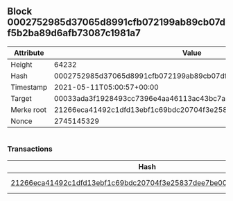 ## Block 0002752985d37065d8991cfb072199ab89cb07df5b2ba89d6afb73087c1981a7

Attribute | Value
--- | ---
Height | 64232
Hash | 0002752985d37065d8991cfb072199ab89cb07df5b2ba89d6afb73087c1981a7
Timestamp | 2021-05-11T05:00:57+00:00
Target | 00033ada3f1928493cc7396e4aa46113ac43bc7ac52aab5d08e3934913716f64
Merke root | 21266eca41492c1dfd13ebf1c69bdc20704f3e25837dee7be0033ad0a1041b42
Nonce | 2745145329

```

```

### Transactions

Hash | Amount
--- | ---
[21266eca41492c1dfd13ebf1c69bdc20704f3e25837dee7be0033ad0a1041b42](21266eca41492c1dfd13ebf1c69bdc20704f3e25837dee7be0033ad0a1041b42.md) | 10.00000000 SKEPTI 

